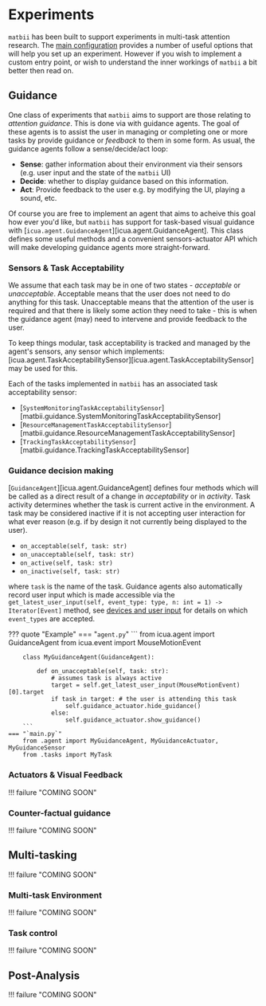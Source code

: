 # Experiments

`matbii` has been built to support experiments in multi-task attention research. The [main configuration](getting_started/configuration.md) provides a number of useful options that will help you set up an experiment. However if you wish to implement a custom entry point, or wish to understand the inner workings of `matbii` a bit better then read on. 

## Guidance

One class of experiments that `matbii` aims to support are those relating to _attention guidance_. This is done via with guidance agents. The goal of these agents is to assist the user in managing or completing one or more tasks by provide guidance or _feedback_ to them in some form. As usual, the guidance agents follow a sense/decide/act loop:

- **Sense**: gather information about their environment via their sensors (e.g. user input and the state of the `matbii` UI)
- **Decide**: whether to display guidance based on this information.
- **Act**: Provide feedback to the user e.g. by modifying the UI, playing a sound, etc.

Of course you are free to implement an agent that aims to acheive this goal how ever you'd like, but `matbii` has support for task-based visual guidance with [`icua.agent.GuidanceAgent`][icua.agent.GuidanceAgent]. This class defines some useful methods and a convenient sensors-actuator API which will make developing guidance agents more straight-forward. 

### Sensors & Task Acceptability 

We assume that each task may be in one of two states - _acceptable_ or _unacceptable_. Acceptable means that the user does not need to do anything for this task. Unacceptable means that the attention of the user is required and that there is likely some action they need to take - this is when the guidance agent (may) need to intervene and provide feedback to the user. 

To keep things modular, task acceptability is tracked and managed by the agent's sensors, any sensor which implements: [icua.agent.TaskAcceptabilitySensor][icua.agent.TaskAcceptabilitySensor] may be used for this. 

Each of the tasks implemented in `matbii` has an associated task acceptability sensor:

- [`SystemMonitoringTaskAcceptabilitySensor`][matbii.guidance.SystemMonitoringTaskAcceptabilitySensor]
- [`ResourceManagementTaskAcceptabilitySensor`][matbii.guidance.ResourceManagementTaskAcceptabilitySensor]
- [`TrackingTaskAcceptabilitySensor`][matbii.guidance.TrackingTaskAcceptabilitySensor]

### Guidance decision making

[`GuidanceAgent`][icua.agent.GuidanceAgent] defines four methods which will be called as a direct result of a change in _acceptability_ or in _activity_. Task activity determines whether the task is current active in the environment. A task may be considered inactive if it is not accepting user interaction for what ever reason (e.g. if by design it not currently being displayed to the user). 

- `on_acceptable(self, task: str)`
- `on_unacceptable(self, task: str)`
- `on_active(self, task: str)`
- `on_inactive(self, task: str)`

where `task` is the name of the task. Guidance agents also automatically record user input which is made accessible via the `get_latest_user_input(self, event_type: type, n: int = 1) -> Iterator[Event]` method, see [devices and user input](getting_started/devices) for details on which `event_types` are accepted.

??? quote "Example"
    === "`agent.py`"
        ```
        from icua.agent import GuidanceAgent
        from icua.event import MouseMotionEvent

        class MyGuidanceAgent(GuidanceAgent):

            def on_unacceptable(self, task: str):
                # assumes task is always active
                target = self.get_latest_user_input(MouseMotionEvent)[0].target
                if task in target: # the user is attending this task
                    self.guidance_actuator.hide_guidance()
                else:
                    self.guidance_actuator.show_guidance()
        ```
    === "`main.py`"
        from .agent import MyGuidanceAgent, MyGuidanceActuator, MyGuidanceSensor
        from .tasks import MyTask









### Actuators & Visual Feedback

!!! failure "COMING SOON"

### Counter-factual guidance

!!! failure "COMING SOON"

## Multi-tasking

!!! failure "COMING SOON"

### Multi-task Environment

!!! failure "COMING SOON"

### Task control

!!! failure "COMING SOON"

## Post-Analysis

!!! failure "COMING SOON"





